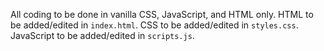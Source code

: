 All coding to be done in vanilla CSS, JavaScript, and HTML only.
HTML to be added/edited in `index.html`.
CSS to be added/edited in `styles.css`.
JavaScript to be added/edited in `scripts.js`.
